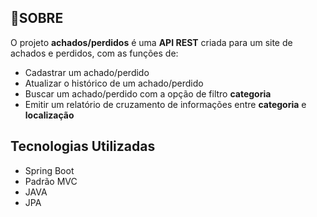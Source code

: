 ##  🔖SOBRE

O projeto **achados/perdidos** é uma **API REST** criada para um site de achados e perdidos, com as funções de:
* Cadastrar um achado/perdido 
* Atualizar o histórico de um achado/perdido
* Buscar um achado/perdido com a opção de filtro **categoria**
* Emitir um relatório de cruzamento de informações entre **categoria** e **localização**

## Tecnologias Utilizadas

* Spring Boot
* Padrão MVC
* JAVA
* JPA
